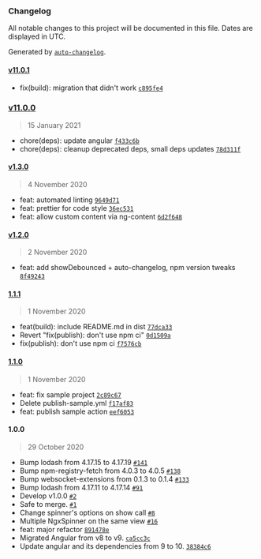 ### Changelog

All notable changes to this project will be documented in this file. Dates are displayed in UTC.

Generated by [`auto-changelog`](https://github.com/CookPete/auto-changelog).

#### [v11.0.1](https://github.com/iffa/ngx-material-spinner/compare/v11.0.0...v11.0.1)

- fix(build): migration that didn't work [`c895fe4`](https://github.com/iffa/ngx-material-spinner/commit/c895fe41844fde049110ea473e5d8ff9b1d77bdc)

### [v11.0.0](https://github.com/iffa/ngx-material-spinner/compare/v1.3.0...v11.0.0)

> 15 January 2021

- chore(deps): update angular [`f433c6b`](https://github.com/iffa/ngx-material-spinner/commit/f433c6bde21b0597558428018e00c40f804148d0)
- chore(deps): cleanup deprecated deps, small deps updates [`78d311f`](https://github.com/iffa/ngx-material-spinner/commit/78d311fea1f985e24449e213a99422264b618e23)

#### [v1.3.0](https://github.com/iffa/ngx-material-spinner/compare/v1.2.0...v1.3.0)

> 4 November 2020

- feat: automated linting [`9649d71`](https://github.com/iffa/ngx-material-spinner/commit/9649d71c14f37f21fb7ad9bb1e29cb3a1caff82e)
- feat: prettier for code style [`36ec531`](https://github.com/iffa/ngx-material-spinner/commit/36ec5313954f286008c101037029ca9c1594a8e5)
- feat: allow custom content via ng-content [`6d2f648`](https://github.com/iffa/ngx-material-spinner/commit/6d2f6486a878abacb60ef74666f50f96abae078d)

#### [v1.2.0](https://github.com/iffa/ngx-material-spinner/compare/1.1.1...v1.2.0)

> 2 November 2020

- feat: add showDebounced + auto-changelog, npm version tweaks [`8f49243`](https://github.com/iffa/ngx-material-spinner/commit/8f49243083793883c9987f7f0924c0244d01a3ae)

#### [1.1.1](https://github.com/iffa/ngx-material-spinner/compare/1.1.0...1.1.1)

> 1 November 2020

- feat(build): include README.md in dist [`77dca33`](https://github.com/iffa/ngx-material-spinner/commit/77dca335b2d7aee27210db5537e0bfdd8c4a6f83)
- Revert "fix(publish): don't use npm ci" [`0d1509a`](https://github.com/iffa/ngx-material-spinner/commit/0d1509a00bfbda0e1ce614e9396fa06905b2062b)
- fix(publish): don't use npm ci [`f7576cb`](https://github.com/iffa/ngx-material-spinner/commit/f7576cb0b33caf2f351113482c2f87206e4390ef)

#### [1.1.0](https://github.com/iffa/ngx-material-spinner/compare/1.0.0...1.1.0)

> 1 November 2020

- feat: fix sample project [`2c89c67`](https://github.com/iffa/ngx-material-spinner/commit/2c89c6798498be2de26c138a8d7b6a9d2af0294c)
- Delete publish-sample.yml [`f17af83`](https://github.com/iffa/ngx-material-spinner/commit/f17af83191f6c435a0007ddc2c28148d2ec80dc2)
- feat: publish sample action [`eef6053`](https://github.com/iffa/ngx-material-spinner/commit/eef6053815a6c1b2709e8d5ff263ee567868f556)

#### 1.0.0

> 29 October 2020

- Bump lodash from 4.17.15 to 4.17.19 [`#141`](https://github.com/iffa/ngx-material-spinner/pull/141)
- Bump npm-registry-fetch from 4.0.3 to 4.0.5 [`#138`](https://github.com/iffa/ngx-material-spinner/pull/138)
- Bump websocket-extensions from 0.1.3 to 0.1.4 [`#133`](https://github.com/iffa/ngx-material-spinner/pull/133)
- Bump lodash from 4.17.11 to 4.17.14 [`#91`](https://github.com/iffa/ngx-material-spinner/pull/91)
- Develop v1.0.0 [`#2`](https://github.com/iffa/ngx-material-spinner/pull/2)
- Safe to merge. [`#1`](https://github.com/iffa/ngx-material-spinner/pull/1)
- Change spinner's options on show call [`#8`](https://github.com/iffa/ngx-material-spinner/issues/8)
- Multiple NgxSpinner on the same view [`#16`](https://github.com/iffa/ngx-material-spinner/issues/16)
- feat: major refactor [`891478e`](https://github.com/iffa/ngx-material-spinner/commit/891478e525f343fd38860ac02898ce8b5c3ef7be)
- Migrated Angular from v8 to v9. [`ca5cc3c`](https://github.com/iffa/ngx-material-spinner/commit/ca5cc3cad339d05202a449f271270b4a82c435b0)
- Update angular and its dependencies from 9 to 10. [`38384c6`](https://github.com/iffa/ngx-material-spinner/commit/38384c686bebd1962160c44c76337344a441e39e)
